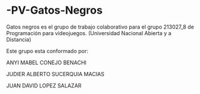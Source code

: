 # -PV-Gatos-Negros
Gatos negros es el grupo de trabajo colaborativo para el grupo 213027_8 de Programación para videojuegos. (Universidad Nacional Abierta y a Distancia)

Este grupo esta conformado por:

ANYI MABEL CONEJO BENACHI

JUDIER ALBERTO SUCERQUIA MACIAS

JUAN DAVID LOPEZ SALAZAR
